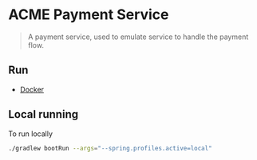 # ACME Payment Service

> A payment service, used to emulate service to handle the payment flow.

## Run

* [Docker](https://www.docker.com/docker-community)

## Local running

To run locally

```bash
./gradlew bootRun --args="--spring.profiles.active=local"
```
